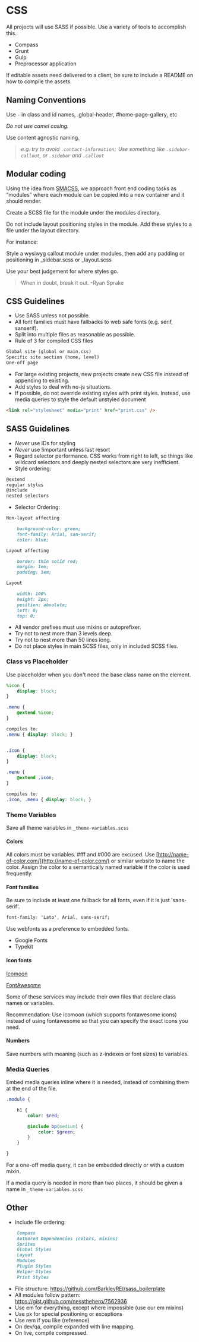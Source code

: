 # CSS

All projects will use SASS if possible. Use a variety of tools to accomplish this.

- Compass
- Grunt
- Gulp
- Preprocessor application

If editable assets need delivered to a client, be sure to include a README on how to compile the assets.

## Naming Conventions

Use `-` in class and id names, .global-header, #home-page-gallery, etc

_Do not use camel casing._

Use content agnostic naming.
> _e.g. try to avoid `.contact-information;` Use something like `.sidebar-callout`, or `.sidebar` and `.callout`_

## Modular coding

Using the idea from [SMACSS](http://smacss.com/), we approach front end coding tasks as “modules” where each module can be copied into a new container and it should render.

Create a SCSS file for the module under the modules directory.

Do not include layout positioning styles in the module. Add these styles to a file under the layout directory.

For instance:

Style a wysiwyg callout module under modules, then add any padding or positioning in _sidebar.scss or _layout.scss

Use your best judgement for where styles go.

<blockquote>When in doubt, break it out. -Ryan Sprake</blockquote>

## CSS Guidelines

- Use SASS unless not possible.
- All font families must have fallbacks to web safe fonts (e.g. serif, sanserif).
- Split into multiple files as reasonable as possible.
- Rule of 3 for compiled CSS files
````markdown
Global site (global or main.css)
Specific site section (home, level)
One-off page
````
- For large existing projects, new projects create new CSS file instead of appending to existing.
- Add styles to deal with no-js situations.
- If possible, do not override existing styles with print styles. Instead, use media queries to style the default unstyled document

````html
<link rel="stylesheet" media="print" href="print.css" />
````

## SASS Guidelines

- _Never_ use IDs for styling
- _Never_ use !important unless last resort
- Regard selector performance. CSS works from right to left, so things like wildcard selectors and deeply nested selectors are very inefficient.
- Style ordering:
````markdown
@extend
regular styles
@include
nested selectors
````
- Selector Ordering:
````markdown
Non-layout affecting

    background-color: green;
    font-family: Arial, san-serif;
    color: blue;

Layout affecting

	border: thin solid red;
	margin: 1em;
	padding: 1em;

Layout

	width: 100%
	height: 2px;
	position: absolute;
	left: 0;
	top: 0;

````
- All vendor prefixes must use mixins or autoprefixer.
- Try not to nest more than 3 levels deep.
- Try not to nest more than 50 lines long.
- Do not place styles in main SCSS files, only in included SCSS files.

### Class vs Placeholder

Use placeholder when you don't need the base class name on the element.

````scss
%icon {
	display: block;
}

.menu {
	@extend %icon;
}

compiles to:
.menu { display: block; }


.icon {
	display: block;
}

.menu {
	@extend .icon;
}

compiles to:
.icon, .menu { display: block; }
````

### Theme Variables

Save all theme variables in `_theme-variables.scss`

#### Colors

All colors must be variables. #fff and #000 are excused.
Use [http://name-of-color.com/](http://name-of-color.com/) or similar website to name the color. Assign the color
to a semantically named variable if the color is used frequently.

#### Font families

Be sure to include at least one fallback for all fonts, even if it is just 'sans-serif'.

````css
font-family: 'Lato', Arial, sans-serif;
````

Use webfonts as a preference to embedded fonts.
- Google Fonts
- Typekit

#### Icon fonts

[Icomoon](https://icomoon.io/)

[FontAwesome](http://fontawesome.io/)

Some of these services may include their own files that declare class names or variables.

Recommendation: Use icomoon (which supports fontawesome icons) instead of using fontawesome so that you can specify the exact icons you need.

#### Numbers

Save numbers with meaning (such as z-indexes or font sizes) to variables.

### Media Queries

Embed media queries inline where it is needed, instead of combining them at the end of the file.

````sass
.module {

	h1 {
		color: $red;

		@include bp(medium) {
			color: $green;
		}
	}

}
````

For a one-off media query, it can be embedded directly or with a custom mixin.

If a media query is needed in more than two places, it should be given a name in `_theme-variables.scss`

## Other

- Include file ordering:
````markdown
	Compass
	Authored Dependencies (colors, mixins)
	Sprites
	Global Styles
	Layout
	Modules
	Plugin Styles
	Helper Styles
	Print Styles
````
- File structure: https://github.com/BarkleyREI/sass_boilerplate
- All modules follow pattern: https://gist.github.com/nessthehero/7562936
- Use em for everything, except where impossible (use our em mixins)
- Use px for special positioning or exceptions
- Use rem if you like (reference)
- On dev/qa, compile expanded with line mapping.
- On live, compile compressed.

